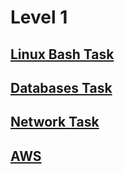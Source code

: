 # Level 1

## [Linux Bash Task](https://github.com/silver2mike/EPAM-OnlineUA-Cloud-DevOps-Fundamentals-Autumn-2022/tree/main/L1/LInux-Bash-Homework)
## [Databases Task](https://github.com/silver2mike/EPAM-OnlineUA-Cloud-DevOps-Fundamentals-Autumn-2022/tree/main/L1/DataBase)
## [Network Task](https://github.com/silver2mike/EPAM-OnlineUA-Cloud-DevOps-Fundamentals-Autumn-2022/tree/main/L1/Linux-Network)
## [AWS](https://github.com/silver2mike/EPAM-OnlineUA-Cloud-DevOps-Fundamentals-Autumn-2022/tree/main/L1/AWS)
